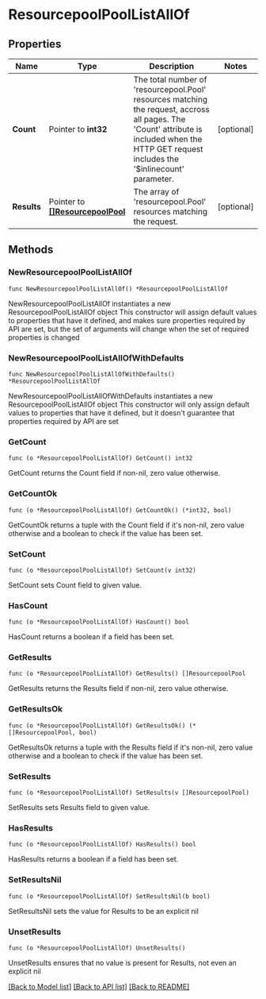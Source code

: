 # ResourcepoolPoolListAllOf

## Properties

Name | Type | Description | Notes
------------ | ------------- | ------------- | -------------
**Count** | Pointer to **int32** | The total number of &#39;resourcepool.Pool&#39; resources matching the request, accross all pages. The &#39;Count&#39; attribute is included when the HTTP GET request includes the &#39;$inlinecount&#39; parameter. | [optional] 
**Results** | Pointer to [**[]ResourcepoolPool**](ResourcepoolPool.md) | The array of &#39;resourcepool.Pool&#39; resources matching the request. | [optional] 

## Methods

### NewResourcepoolPoolListAllOf

`func NewResourcepoolPoolListAllOf() *ResourcepoolPoolListAllOf`

NewResourcepoolPoolListAllOf instantiates a new ResourcepoolPoolListAllOf object
This constructor will assign default values to properties that have it defined,
and makes sure properties required by API are set, but the set of arguments
will change when the set of required properties is changed

### NewResourcepoolPoolListAllOfWithDefaults

`func NewResourcepoolPoolListAllOfWithDefaults() *ResourcepoolPoolListAllOf`

NewResourcepoolPoolListAllOfWithDefaults instantiates a new ResourcepoolPoolListAllOf object
This constructor will only assign default values to properties that have it defined,
but it doesn't guarantee that properties required by API are set

### GetCount

`func (o *ResourcepoolPoolListAllOf) GetCount() int32`

GetCount returns the Count field if non-nil, zero value otherwise.

### GetCountOk

`func (o *ResourcepoolPoolListAllOf) GetCountOk() (*int32, bool)`

GetCountOk returns a tuple with the Count field if it's non-nil, zero value otherwise
and a boolean to check if the value has been set.

### SetCount

`func (o *ResourcepoolPoolListAllOf) SetCount(v int32)`

SetCount sets Count field to given value.

### HasCount

`func (o *ResourcepoolPoolListAllOf) HasCount() bool`

HasCount returns a boolean if a field has been set.

### GetResults

`func (o *ResourcepoolPoolListAllOf) GetResults() []ResourcepoolPool`

GetResults returns the Results field if non-nil, zero value otherwise.

### GetResultsOk

`func (o *ResourcepoolPoolListAllOf) GetResultsOk() (*[]ResourcepoolPool, bool)`

GetResultsOk returns a tuple with the Results field if it's non-nil, zero value otherwise
and a boolean to check if the value has been set.

### SetResults

`func (o *ResourcepoolPoolListAllOf) SetResults(v []ResourcepoolPool)`

SetResults sets Results field to given value.

### HasResults

`func (o *ResourcepoolPoolListAllOf) HasResults() bool`

HasResults returns a boolean if a field has been set.

### SetResultsNil

`func (o *ResourcepoolPoolListAllOf) SetResultsNil(b bool)`

 SetResultsNil sets the value for Results to be an explicit nil

### UnsetResults
`func (o *ResourcepoolPoolListAllOf) UnsetResults()`

UnsetResults ensures that no value is present for Results, not even an explicit nil

[[Back to Model list]](../README.md#documentation-for-models) [[Back to API list]](../README.md#documentation-for-api-endpoints) [[Back to README]](../README.md)


